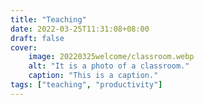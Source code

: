 ```yaml
---
title: "Teaching"
date: 2022-03-25T11:31:08+08:00
draft: false
cover:
    image: 20220325welcome/classroom.webp
    alt: "It is a photo of a classroom."
    caption: "This is a caption."
tags: ["teaching", "productivity"]
---
```


    